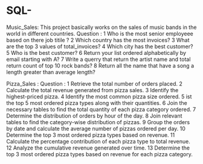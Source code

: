 # SQL-
Music_Sales: This project basically works on the sales of music bands in the world in different countries. 
Question : 
1 Who is the most senior employeee based on there job titile ?
2 Which country has the most invoices?
3 What are the top 3 values of total_invoices?
4 Which city has the best customer?
5 Who is the best customer?
6 Return your list ordered alphabetically by email starting with A?
7  Write a querry that return the artist name and total return count of top 10 rock bands?
8  Return all the name that have a song a length greater than average length?

Pizza_Sales : 
Question :
1 Retrieve the total number of orders placed.
2 Calculate the total revenue generated from pizza sales.
3 Identify the highest-priced pizza.
4 Identify the most common pizza size ordered.
5 ist the top 5 most ordered pizza types along with their quantities.
6 Join the necessary tables to find the total quantity of each pizza category ordered.
7 Determine the distribution of orders by hour of the day.
8 Join relevant tables to find the category-wise distribution of pizzas.
9 Group the orders by date and calculate the average number of pizzas ordered per day.
10 Determine the top 3 most ordered pizza types based on revenue.
11 Calculate the percentage contribution of each pizza type to total revenue.
12 Analyze the cumulative revenue generated over time.
13 Determine the top 3 most ordered pizza types based on revenue for each pizza category.
